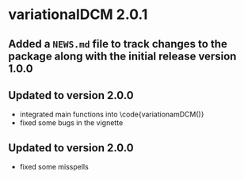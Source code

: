# variationalDCM 2.0.1

## Added a `NEWS.md` file to track changes to the package along with the initial release version 1.0.0

## Updated to version 2.0.0

-   integrated main functions into \code{variationamDCM()}
-   fixed some bugs in the vignette

## Updated to version 2.0.0

-   fixed some misspells
